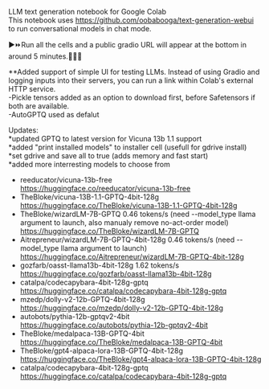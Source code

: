 LLM text generation notebook for Google Colab<br>
This notebook uses https://github.com/oobabooga/text-generation-webui to run conversational models in chat mode.

▶⏩Run all the cells and a public gradio URL will appear at the bottom in around 5 minutes.🤞🐱‍👤

**Added support of simple UI for testing LLMs. Instead of using Gradio and logging inputs into their servers, you can run a link within Colab's external HTTP service.<br>
-Pickle tensors added as an option to download first, before Safetensors if both are available.<br>
-AutoGPTQ used as defalut <br>

Updates:<br>
*updated GPTQ to latest version for Vicuna 13b 1.1 support<br>
*added "print installed models" to installer cell (usefull for gdrive install)<br>
*set gdrive and save all to true (adds memory and fast start)<br>
*added more interresting models to choose from<br>
- reeducator/vicuna-13b-free<br>
https://huggingface.co/reeducator/vicuna-13b-free<br>
- TheBloke/vicuna-13B-1.1-GPTQ-4bit-128g<br>
https://huggingface.co/TheBloke/vicuna-13B-1.1-GPTQ-4bit-128g</url><br>
- TheBloke/wizardLM-7B-GPTQ 0.46 tokens/s (need --model_type llama argument to launch, also manualy remove no-act-order model)<br>
https://huggingface.co/TheBloke/wizardLM-7B-GPTQ<br>
- Aitrepreneur/wizardLM-7B-GPTQ-4bit-128g 0.46 tokens/s (need --model_type llama argument to launch)<br>
https://huggingface.co/Aitrepreneur/wizardLM-7B-GPTQ-4bit-128g<br>
- gozfarb/oasst-llama13b-4bit-128g 1.62 tokens/s<br>
https://huggingface.co/gozfarb/oasst-llama13b-4bit-128g<br>
- catalpa/codecapybara-4bit-128g-gptq<br>
https://huggingface.co/catalpa/codecapybara-4bit-128g-gptq<br>
- mzedp/dolly-v2-12b-GPTQ-4bit-128g<br>
https://huggingface.co/mzedp/dolly-v2-12b-GPTQ-4bit-128g<br>
- autobots/pythia-12b-gptqv2-4bit<br>
https://huggingface.co/autobots/pythia-12b-gptqv2-4bit<br>
- TheBloke/medalpaca-13B-GPTQ-4bit<br>
https://huggingface.co/TheBloke/medalpaca-13B-GPTQ-4bit<br>
- TheBloke/gpt4-alpaca-lora-13B-GPTQ-4bit-128g<br>
https://huggingface.co/TheBloke/gpt4-alpaca-lora-13B-GPTQ-4bit-128g<br>
- catalpa/codecapybara-4bit-128g-gptq<br>
https://huggingface.co/catalpa/codecapybara-4bit-128g-gptq<br>




